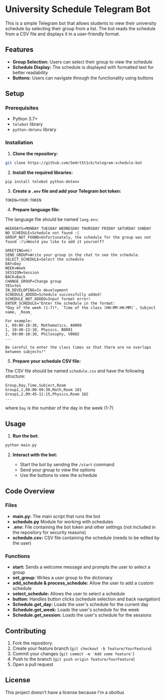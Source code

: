 # University Schedule Telegram Bot

This is a simple Telegram bot that allows students to view their university schedule by selecting their group from a list. The bot reads the schedule from a CSV file and displays it in a user-friendly format.

## Features

- **Group Selection:** Users can select their group to view the schedule
- **Schedule Display:** The schedule is displayed with formatted text for better readability
- **Buttons:** Users can navigate through the functionality using buttons

## Setup

### Prerequisites

- Python 3.7+
- `telebot` library
- `python-dotenv` library

### Installation

1. **Clone the repository:**
```sh
git clone https://github.com/Sm4rtSt1ck/telegram-schedule-bot
```

2. **Install the required libraries:**

```sh
pip install telebot python-dotenv
```

3. **Create a `.env` file and add your Telegram bot token:**

```plaintext
TOKEN=YOUR:TOKEN
```

4. **Prepare language file:**

The language file should be named `lang.env`:

```plaintext
WEEKDAYS=MONDAY TUESDAY WEDNESDAY THURSDAY FRIDAY SATURDAY SUNDAY
NO_SCHEDULE=Schedule not found :(
GROUP_NOT_FOUND=Unfortunately, the schedule for the group was not found :(\nWould you like to add it yourself?

GREETING=Hi!
SEND_GROUP=Write your group in the chat to see the schedule.
SELECT_SCHEDULE=Select the schedule
DAY=Day
WEEK=Week
SESSION=Session
BACK=Back
CHANGE_GROUP=Change group
YES=Yes
IN_DEVELOPING=In development
SCHEDULE_ADDED=Schedule successfully added!
SCHEDULE_NOT_ADDED=Input format error!
ENTER_SCHEDULE="Enter the schedule in the format:
*Day of the week (1-7)*, `Time of the class (HH:MM-HH:MM)`, Subject name, _Room_

For example:
1, 09:00-10:30, Mathematics, A0000
1, 10:40-12:10, Physics, B0001
2, 09:00-10:30, Philosophy, V0002
...

Be careful to enter the class times so that there are no overlaps between subjects!"
```

5. **Prepare your schedule CSV file:**

The CSV file should be named `schedule.csv` and have the following structure:

```csv
Group,Day,Time,Subject,Room
Group1,1,08:00-09:30,Math,Room 101
Group1,2,09:45-11:15,Physics,Room 102
...
```
where `Day` is the number of the day in the week (1-7)

## Usage

1. **Run the bot:**

```sh
python main.py
```

2. **Interact with the bot:**

    - Start the bot by sending the `/start` command
    - Send your group to view the options
    - Use the buttons to view the schedule

## Code Overview

### Files

- **main.py:** The main script that runs the bot
- **schedule.py** Module for working with schedules
- **.env:** File containing the bot token and other settings (not included in the repository for security reasons)
- **schedule.csv:** CSV file containing the schedule (needs to be edited by the user)

### Functions

- **start:** Sends a welcome message and prompts the user to select a group
- **set_group:** Writes a user group to the dictionary
- **add_schedule & process_schedule:** Allow the user to add a custom schedule
- **select_schedule:** Allows the user to select a schedule
- **button:** Handles button clicks (schedule selection and back navigation)
- **Schedule.get_day:** Loads the user's schedule for the current day
- **Schedule.get_week:** Loads the user's schedule for the week
- **Schedule.get_session:** Loads the user's schedule for the sessions

## Contributing

1. Fork the repository.
2. Create your feature branch (`git checkout -b feature/YourFeature`)
3. Commit your changes (`git commit -m 'Add some feature'`)
4. Push to the branch (`git push origin feature/YourFeature`)
5. Open a pull request

## License

This project doesn't have a license because I'm a oboltus

